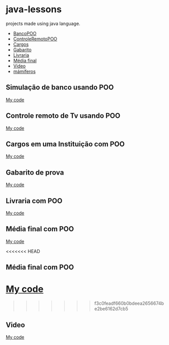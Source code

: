 # java-lessons

projects made using java language.

- [BancoPOO](#id01)
- [ControleRemotoPOO](#id02)
- [Cargos](#id03)
- [Gabarito](#id04)
- [Livraria](#id05)
- [Média final](#id06)
- [Video](#id07)
- [mámiferos](#id08)

## Simulação de banco usando POO<a name="id01"></a>

[My code](https://github.com/GiovanaBorges/java-lessons/tree/main/dio-bancoWithPOO)

## Controle remoto de Tv usando POO<a name="id02"></a>

[My code](https://github.com/GiovanaBorges/java-lessons/tree/main/ControleRemoto/src/aula06/)

## Cargos em uma Instituição com POO<a name="id03"></a>

[My code](https://github.com/GiovanaBorges/java-lessons/tree/main/Heranca_2)

## Gabarito de prova <a name="id04"></a>

[My code](https://github.com/GiovanaBorges/java-lessons/tree/main/gabarito)

## Livraria com POO<a name="id05"></a>

[My code](https://github.com/GiovanaBorges/java-lessons/tree/main/Livro)

## Média final com POO <a name="id06"></a>

[My code](https://github.com/GiovanaBorges/java-lessons/tree/main/media)

<<<<<<< HEAD
## Média final com POO <a name="id07"></a>

[My code](https://github.com/GiovanaBorges/java-lessons/tree/main/Mamiferos)
=======
>>>>>>> f3c0feadf660b0bdeea2656674be2be6162d7cb5

## Video <a name="id08"></a>

[My code](https://github.com/GiovanaBorges/java-lessons/tree/main/Video)
